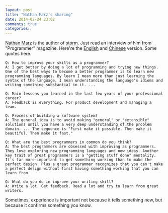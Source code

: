 ```yaml
---
layout: post
title: "Nathan Marz's sharing"
date: 2014-02-24 23:02
comments: true
categories: 
---
```


[Nathan Marz](http://nathanmarz.com) is the author of [storm](https://github.com/nathanmarz/storm). Just read an interview of him from "Programmer" magazine. Here're the [English](http://nathanmarz.com/blog/interview-with-programmer-magazine.html) and [Chinese](http://www.csdn.net/article/2014-02-05/2818311-Storm-Nathan-Marz) version. Some quotes here.

    Q: How to improve your skills as a programmer?
    A: I get better by doing a lot of programming and trying new things. One of the best ways to become a better programmer is to learn new programming languages. By learn I mean more than just learning the syntax of the language, I mean understanding the language's idioms and writing something substantial in it. ...

    Q: Main lessons you learned in the last few years of your professional career?
    A: Feedback is everything. For product development and managing a team.

    Q: Process of building a software system?
    A: The general idea is to avoid making "general" or "extensible" solutions until you have a very deep understanding of the problem domain. ... The sequence is "First make it possible. Then make it beautiful. Then make it fast."

    Q: What are the best programmers in common do you think?
    A: The best programmers are obsessed with improving as programmers. They love exploring new programming languages and new ideas. Another key trait of great programmers is a "getting stuff done" mentality. It's far more important to get something working than to make the perfect design. Plus a great programmer recognizes that you can't make a perfect design without first having something working that you can learn from.

    Q: What do you do in improve your writing skill?
    A: Write a lot. Get feedback. Read a lot and try to learn from great writers.

Sometimes, experience is important not because it tells something new, but because it confirms something you know.

